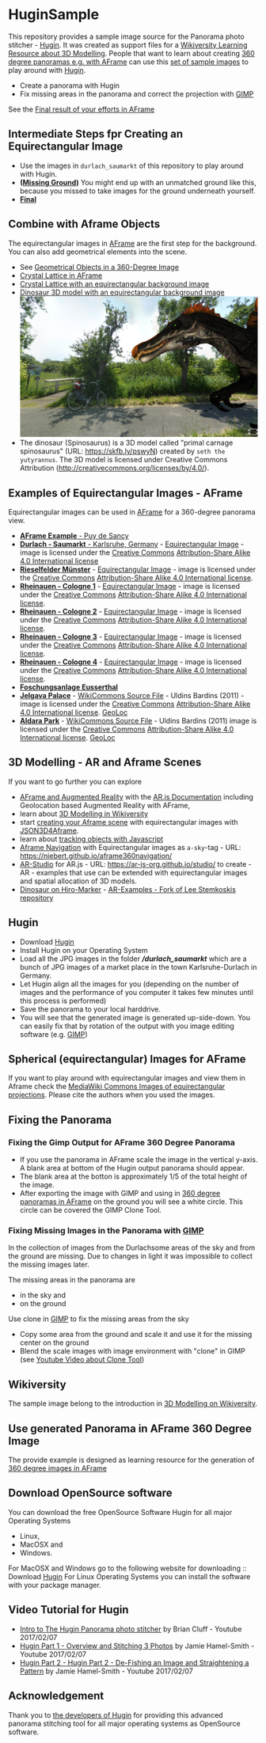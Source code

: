 # HuginSample
This repository provides a sample image source for the Panorama photo stitcher - [Hugin](http://hugin.sourceforge.net/download/). It was created as support files for a [Wikiversity Learning Resource about 3D Modelling](https://en.wikiversity.org/wiki/3D_Modelling).
People that want to learn about creating [360 degree panoramas e.g. with AFrame](https://aframe.io/examples/showcase/sky/) can use this [set of sample images](https://github.com/niebert/HuginSample/archive/master.zip) to play around with [Hugin](http://hugin.sourceforge.net/download/).
* Create a panorama with Hugin
* Fix missing areas in the panorama and correct the projection with [GIMP](https://www.gimp.org/downloads/)

See the [Final result of your efforts in AFrame](https://niebert.github.io/HuginSample)

## Intermediate Steps fpr Creating an Equirectangular Image
* Use the images in `durlach_saumarkt` of this repository to play around with Hugin.
* **([Missing Ground](https://niebert.github.io/HuginSample/index_missing_ground.html))** You might end up with an unmatched ground like this, because you missed to take images for the ground underneath yourself.
* **[Final](https://niebert.github.io/HuginSample/durlach_saumarkt.html)**

## Combine with Aframe Objects
The equirectangular images in [AFrame](https://aframe.io) are the first step for the background.
You can also add geometrical elements into the scene.
* See [Geometrical Objects in a 360-Degree Image](https://niebert.github.io/HuginSample/cloud_grass_palm.html)
* [Crystal Lattice in AFrame](https://niebert.github.io/HuginSample/crystal_lattice_aframe.html)
* [Crystal Lattice with an equirectangular background image](https://niebert.github.io/HuginSample/crystal_lattice_sky.html)
* [Dinosaur 3D model with an equirectangular background image](https://niebert.github.io/HuginSample/spinosaurus_rieselfelder_aframe.html)
![3D Model in Aframe Screne](docs/img/rieselfelder_glb_dinosaur_aframe.png)
* The dinosaur (Spinosaurus) is a 3D model called "primal carnage spinosaurus" (URL: https://skfb.ly/pswyN) created by `seth the yutyrannus`. The 3D model is licensed under Creative Commons Attribution (http://creativecommons.org/licenses/by/4.0/).
## Examples of Equirectangular Images - AFrame
Equirectangular images can be used in [AFrame](https://aframe.io) for a 360-degree panorama view.
* [**AFrame Example** - Puy de Sancy](https://aframe.io/examples/showcase/sky/)
* [**Durlach - Saumarkt** - Karlsruhe, Germany](https://niebert.github.io/HuginSample/durlach_saumarkt.html)  - [Equirectangular Image](https://niebert.github.io/HuginSample/img/durlach_saumarkt.jpg) - image is licensed under the [Creative Commons](https://en.wikipedia.org/wiki/en:Creative_Commons) [Attribution-Share Alike 4.0 International license](https://creativecommons.org/licenses/by-sa/4.0/deed.en)
* [**Rieselfelder Münster**](https://niebert.github.io/HuginSample/rieselfelder1.html) - [Equirectangular Image](https://niebert.github.io/HuginSample/img/rhein1_rodenkirchen.jpg) - image is licensed under the [Creative Commons](https://en.wikipedia.org/wiki/en:Creative_Commons) [Attribution-Share Alike 4.0 International license](https://creativecommons.org/licenses/by-sa/4.0/deed.en).
* [**Rheinauen - Cologne 1**](https://niebert.github.io/HuginSample/rhein1_rodenkirchen.html) - [Equirectangular Image](https://niebert.github.io/HuginSample/img/rhein1_rodenkirchen.jpg) - image is licensed under the [Creative Commons](https://en.wikipedia.org/wiki/en:Creative_Commons) [Attribution-Share Alike 4.0 International license](https://creativecommons.org/licenses/by-sa/4.0/deed.en).
* [**Rheinauen - Cologne 2**](https://niebert.github.io/HuginSample/rhein2_rodenkirchen.html) - [Equirectangular Image](https://niebert.github.io/HuginSample/img/rhein2_rodenkirchen.jpg) - image is licensed under the [Creative Commons](https://en.wikipedia.org/wiki/en:Creative_Commons) [Attribution-Share Alike 4.0 International license](https://creativecommons.org/licenses/by-sa/4.0/deed.en).
* [**Rheinauen - Cologne 3**](https://niebert.github.io/HuginSample/rhein3_rodenkirchen.html) - [Equirectangular Image](https://niebert.github.io/HuginSample/img/rhein3_rodenkirchen.jpg) - image is licensed under the [Creative Commons](https://en.wikipedia.org/wiki/en:Creative_Commons) [Attribution-Share Alike 4.0 International license](https://creativecommons.org/licenses/by-sa/4.0/deed.en).
* [**Rheinauen - Cologne 4**](https://niebert.github.io/HuginSample/rhein4_rodenkirchen.html) - [Equirectangular Image](https://niebert.github.io/HuginSample/img/rhein4_rodenkirchen.jpg) - image is licensed under the [Creative Commons](https://en.wikipedia.org/wiki/en:Creative_Commons) [Attribution-Share Alike 4.0 International license](https://creativecommons.org/licenses/by-sa/4.0/deed.en).
* [**Foschungsanlage Eusserthal**](https://niebert.github.io/HuginSample/eusserthal.html)
* [**Jelgava Palace**](https://niebert.github.io/HuginSample/Jelgavas_pils.html) - [WikiCommons Source File](https://commons.wikimedia.org/wiki/File:Jelgavas_pils.jpg) - Uldins Bardins (2011) - image is licensed under the [Creative Commons](https://en.wikipedia.org/wiki/en:Creative_Commons) [Attribution-Share Alike 4.0 International license](https://creativecommons.org/licenses/by-sa/4.0/deed.en). [GeoLoc](https://commons.wikimedia.org/wiki/File:Jelgavas_pils.jpg#/maplink/0)
* [**Aldara Park**](https://niebert.github.io/HuginSample/Aldara_parks.html) - [WikiCommons Source File](https://commons.wikimedia.org/wiki/File:Aldara_parks.jpg) - Uldins Bardins (2011) image is licensed under the [Creative Commons](https://en.wikipedia.org/wiki/en:Creative_Commons) [Attribution-Share Alike 4.0 International license](https://creativecommons.org/licenses/by-sa/4.0/deed.en). [GeoLoc](https://commons.wikimedia.org/wiki/File:Aldara_parks.jpg#/maplink/0)

## 3D Modelling - AR and Aframe Scenes
If you want to go further you can explore
*  [AFrame and Augmented Reality](https://github.com/AR-js-org/AR.js) with the [AR.js Documentation](https://ar-js-org.github.io/AR.js-Docs/) including Geolocation based Augmented Reality with AFrame,
* learn about [3D Modelling in Wikiversity](https://en.wikiversity.org/wiki/3D_Modelling)
* start [creating your Aframe scene](https://niebert.github.io/JSON3d4Aframe) with equirectangular images with [JSON3D4Aframe](https://github.com/niebert/JSON3D4Aframe).
* learn about [tracking objects with Javascript](https://trackingjs.com)
* [Aframe Navigation](https://niebert.github.io/aframe360navigation/) with Equirectangular images as `a-sky`-tag - URL: https://niebert.github.io/aframe360navigation/
* [AR-Studio](https://ar-js-org.github.io/studio/) for AR.js - URL: https://ar-js-org.github.io/studio/ to create - AR - examples that use can be extended with equirectangular images and spatial allocation of 3D models.
* [Dinosaur on Hiro-Marker](https://niebert.github.io/AR-Examples/spinosaurus_hiro_ar.html) - [AR-Examples - Fork of Lee Stemkoskis repository](https://niebert.github.io/AR-Examples/)
## Hugin
* Download [Hugin](http://hugin.sourceforge.net/download/)
* Install Hugin on your Operating System
* Load all the JPG images in the folder ___/durlach_saumarkt___ which are a bunch of JPG images of a market place in the town Karlsruhe-Durlach in Germany.
* Let Hugin align all the images for you (depending on the number of images and the performance of you computer it takes few minutes until this process is performed)
* Save the panorama to your local harddrive.
* You will see that the generated image is generated up-side-down. You can easily fix that by rotation of the output with you image editing software (e.g. [GIMP](https://www.gimp.org/downloads/))

## Spherical (equirectangular) Images for AFrame
If you want to play around with equirectangular images and view them in Aframe check the [MediaWiki Commons Images of equirectangular projections](https://commons.wikimedia.org/wiki/Category:Equirectangular_projection). Please cite the authors when you used the images.

## Fixing the Panorama
### Fixing the Gimp Output for AFrame 360 Degree Panorama
* If you use the panorama in AFrame scale the image in the vertical y-axis. A blank area at bottom of the Hugin output panorama should appear.
* The blank area at the botton is approximately 1/5 of the total height of the image.
* After exporting the image with GIMP and using in  [360 degree panoramas in AFrame](https://aframe.io/examples/showcase/sky/) on the ground you will see a white circle. This circle can be covered the GIMP Clone Tool.

### Fixing Missing Images in the Panorama with [GIMP](https://www.gimp.org/downloads/)
In the collection of images from the Durlachsome areas of the sky and from the ground are missing. Due to changes in light it was impossible to collect the missing images later.

The missing areas in the panorama are
* in the sky and
* on the ground

Use clone in [GIMP](https://www.gimp.org/downloads/) to fix the missing areas from the sky
* Copy some area from the ground and scale it and use it for the missing center on the ground
* Blend the scale images with image environment with "clone" in GIMP (see [Youtube Video about Clone Tool](https://www.youtube.com/watch?v=OsjGFadLtA8))


## Wikiversity
The sample image belong to the introduction in [3D Modelling on Wikiversity](https://en.wikiversity.org/wiki/3D_Modelling/Examples).

## Use generated Panorama in AFrame 360 Degree Image
The provide example is designed as learning resource for the generation of [360 degree images in AFrame](https://aframe.io/examples/showcase/sky/)

## Download OpenSource software
You can download the free OpenSource Software Hugin for all major Operating Systems
* Linux,
* MacOSX and
* Windows.

For MacOSX and Windows go to the following  website for downloading
:: Download [Hugin](http://hugin.sourceforge.net/download/)
For Linux Operating Systems you can install the software with your package manager.

## Video Tutorial for Hugin
* [Intro to The Hugin Panorama photo stitcher](https://www.youtube.com/watch?v=O_gONzUndQo) by Brian Cluff - Youtube 2017/02/07
* [Hugin Part 1 - Overview and Stitching 3 Photos](https://www.youtube.com/watch?v=bGF4d_jX8K0) by Jamie Hamel-Smith - Youtube 2017/02/07
* [Hugin Part 2 - Hugin Part 2 - De-Fishing an Image and Straightening a Pattern](https://www.youtube.com/watch?v=bGF4d_jX8K0) by Jamie Hamel-Smith - Youtube 2017/02/07

## Acknowledgement
Thank you to [the developers of Hugin](http://hugin.sourceforge.net/community/authors/) for providing this advanced panorama stitching tool for all major operating systems as OpenSource software.
